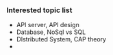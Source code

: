 ### Interested topic list

* API server, API design
* Database, NoSql vs SQL
* DIstributed System, CAP theory
* 
